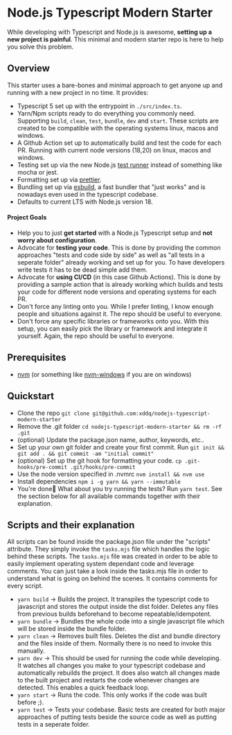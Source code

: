 # Node.js Typescript Modern Starter

While developing with Typescript and Node.js is awesome, **setting up a new
project is painful**.
This minimal and modern starter repo is here to help you solve this problem.

## Overview

This starter uses a bare-bones and minimal approach to get anyone up and
running with a new project in no time. It provides:

- Typescript 5 set up with the entrypoint in `./src/index.ts`.
- Yarn/Npm scripts ready to do everything you commonly need. Supporting `build`,
  `clean`, `test`, `bundle`, `dev` and `start`. These scripts are created to be
  compatible with the operating systems linux, macos and windows.
- A Github Action set up to automatically build and test the code for each PR.
  Running with current node versions (18,20) on linux, macos and windows.
- Testing set up via the new Node.js [test
  runner](https://nodejs.org/api/test.html#test-runner) instead of something
  like mocha or jest.
- Formatting set up via [prettier](https://prettier.io/).
- Bundling set up via [esbuild](https://esbuild.github.io/), a fast bundler that
  "just works" and is nowadays even used in the typescript codebase.
- Defaults to current LTS with Node.js version 18.

#### Project Goals

- Help you to just **get started** with a Node.js Typescript setup and **not
  worry about configuration**.
- Advocate for **testing your code**. This is done by providing the common
  approaches "tests and code side by side" as well as "all tests in a seperate
  folder" already working and set up for you. To have developers write tests it
  has to be dead simple add them.
- Advocate for **using CI/CD** (in this case Github Actions). This is done by
  providing a sample action that is already working which builds and tests your
  code for different node versions and operating systems for each PR.
- Don't force any linting onto you. While I prefer linting, I know enough people
  and situations against it. The repo should be useful to everyone.
- Don't force any specific libraries or frameworks onto you. With this setup,
  you can easily pick the library or framework and integrate it yourself. Again,
  the repo should be useful to everyone.

## Prerequisites

- [nvm](https://github.com/nvm-sh/nvm) (or something like
  [nvm-windows](https://github.com/coreybutler/nvm-windows) if you are on
  windows)

## Quickstart

- Clone the repo `git clone git@github.com:xddq/nodejs-typescript-modern-starter`
- Remove the .git folder `cd nodejs-typescript-modern-starter && rm -rf .git`
- (optional) Update the package.json name, author, keywords, etc..
- Set up your own git folder and create your first commit. Run `git init && git
add . && git commit -am "initial commit"`
- (optional) Set up the git hook for formatting your code. `cp
.git-hooks/pre-commit .git/hooks/pre-commit`
- Use the node version specified in .nvmrc `nvm install && nvm use`
- Install dependencies `npm i -g yarn && yarn --immutable`
- You're done🎉 What about you try running the tests? Run `yarn test`. See the
  section below for all available commands together with their explanation.

## Scripts and their explanation

All scripts can be found inside the package.json file under the "scripts"
attribute. They simply invoke the `tasks.mjs` file which handles the logic
behind these scripts. The `tasks.mjs` file was created in order to be able to
easily implement operating system dependant code and leverage comments. You can
just take a look inside the tasks.mjs file in order to understand what is going
on behind the scenes. It contains comments for every script.

- `yarn build` -> Builds the project. It transpiles the typescript code to
  javascript and stores the output inside the dist folder. Deletes any files
  from previous builds beforehand to become repeatable/idempotent.
- `yarn bundle` -> Bundles the whole code into a single javascript file which
  will be stored inside the bundle folder.
- `yarn clean` -> Removes built files. Deletes the dist and bundle directory and
  the files inside of them. Normally there is no need to invoke this manually.
- `yarn dev` -> This should be used for running the code while developing. It
  watches all changes you make to your typescript codebase and automatically
  rebuilds the project. It does also watch all changes made to the built project
  and restarts the code whenever changes are detected. This enables a quick
  feedback loop.
- `yarn start` -> Runs the code. This only works if the code was built before ;).
- `yarn test` -> Tests your codebase. Basic tests are created for both major
  approaches of putting tests beside the source code as well as putting tests in
  a seperate folder.
